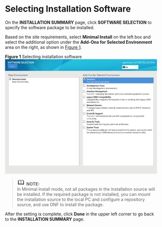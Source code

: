 # Selecting Installation Software<a name="EN-US_TOPIC_0214071129"></a>

On the  **INSTALLATION SUMMARY**  page, click  **SOFTWARE SELECTION**  to specify the software package to be installed.

Based on the site requirements, select  **Minimal Install**  on the left box and select the additional option under the  **Add-Ons for Selected Environment**  area on the right, as shown in  [Figure 1](#en-us_topic_0186390261_en-us_topic_0122145865_fig03031519101414).

**Figure  1**  Selecting installation software<a name="en-us_topic_0186390261_en-us_topic_0122145865_fig03031519101414"></a>  
![](figures/selecting-installation-software.png "selecting-installation-software")

>![](public_sys-resources/icon-note.gif) **NOTE:**   
>In Minimal Install mode, not all packages in the installation source will be installed. If the required package is not installed, you can mount the installation source to the local PC and configure a repository source, and use DNF to install the package.  

After the setting is complete, click  **Done**  in the upper left corner to go back to the  **INSTALLATION SUMMARY**  page.

